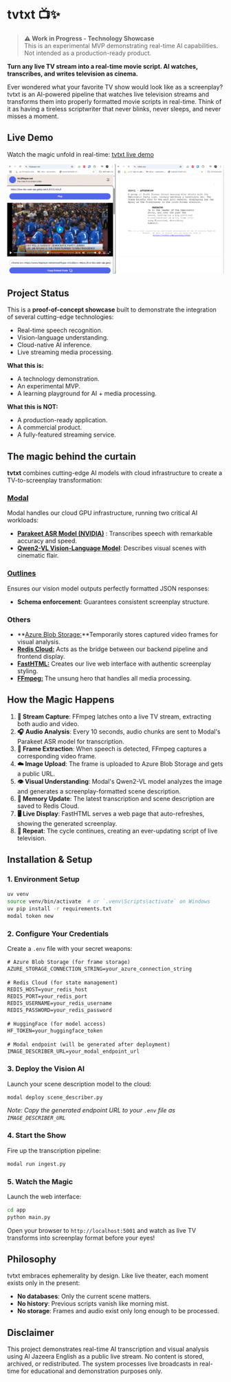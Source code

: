 # tvtxt 📺✨

> **⚠️ Work in Progress - Technology Showcase**  
> This is an experimental MVP demonstrating real-time AI capabilities. Not intended as a production-ready product.

**Turn any live TV stream into a real-time movie script. AI watches, transcribes, and writes television as cinema.**

Ever wondered what your favorite TV show would look like as a screenplay? tvtxt is an AI-powered pipeline that watches live television streams and transforms them into properly formatted movie scripts in real-time. Think of it as having a tireless scriptwriter that never blinks, never sleeps, and never misses a moment.

## Live Demo
Watch the magic unfold in real-time: [tvtxt live demo](https://tvtxt.com/)

![screenshot](/tvtxt.PNG)


## Project Status

This is a **proof-of-concept showcase** built to demonstrate the integration of several cutting-edge technologies:
- Real-time speech recognition.
- Vision-language understanding.
- Cloud-native AI inference.
- Live streaming media processing.

**What this is:**
- A technology demonstration.
- An experimental MVP.
- A learning playground for AI + media processing.

**What this is NOT:**
- A production-ready application.
- A commercial product.
- A fully-featured streaming service.

## The magic behind the curtain

**tvtxt** combines cutting-edge AI models with cloud infrastructure to create a TV-to-screenplay transformation:


### **[Modal](https://modal.com/)**
Modal handles our cloud GPU infrastructure, running two critical AI workloads:
- **[Parakeet ASR Model (NVIDIA)](https://huggingface.co/nvidia/parakeet-tdt-0.6b-v2)** : Transcribes speech with remarkable accuracy and speed.
- **[Qwen2-VL Vision-Language Model](https://huggingface.co/Qwen/Qwen2-VL-7B-Instruct)**: Describes visual scenes with cinematic flair.

### **[Outlines](https://github.com/dottxt-ai/outlines)**
Ensures our vision model outputs perfectly formatted JSON responses:
- **Schema enforcement**: Guarantees consistent screenplay structure.

### Others

- **[Azure Blob Storage:](https://azure.microsoft.com/en-us/products/storage/blobs)**Temporarily stores captured video frames for visual analysis.
- **[Redis Cloud:](https://redis.io/cloud/)** Acts as the bridge between our backend pipeline and frontend display.
- **[FastHTML:](https://www.fastht.ml/)** Creates our live web interface with authentic screenplay styling.
- **[FFmpeg:](https://ffmpeg.org/)** The unsung hero that handles all media processing.

## How the Magic Happens

1. **🎥 Stream Capture**: FFmpeg latches onto a live TV stream, extracting both audio and video.
2. **🎧 Audio Analysis**: Every 10 seconds, audio chunks are sent to Modal's Parakeet ASR model for transcription.
3. **📸 Frame Extraction**: When speech is detected, FFmpeg captures a corresponding video frame.
4. **☁️ Image Upload**: The frame is uploaded to Azure Blob Storage and gets a public URL.
5. **👁️ Visual Understanding**: Modal's Qwen2-VL model analyzes the image and generates a screenplay-formatted scene description.
6. **💾 Memory Update**: The latest transcription and scene description are saved to Redis Cloud.
7. **🖥️ Live Display**: FastHTML serves a web page that auto-refreshes, showing the generated screenplay.
8. **🔄 Repeat**: The cycle continues, creating an ever-updating script of live television.

## Installation & Setup

### 1. **Environment Setup**
```bash
uv venv
source venv/bin/activate  # or `.venv\Scripts\activate` on Windows
uv pip install -r requirements.txt
modal token new
```

### 2. **Configure Your Credentials**
Create a `.env` file with your secret weapons:
```env
# Azure Blob Storage (for frame storage)
AZURE_STORAGE_CONNECTION_STRING=your_azure_connection_string

# Redis Cloud (for state management)
REDIS_HOST=your_redis_host
REDIS_PORT=your_redis_port
REDIS_USERNAME=your_redis_username
REDIS_PASSWORD=your_redis_password

# HuggingFace (for model access)
HF_TOKEN=your_huggingface_token

# Modal endpoint (will be generated after deployment)
IMAGE_DESCRIBER_URL=your_modal_endpoint_url
```

### 3. **Deploy the Vision AI**
Launch your scene description model to the cloud:
```bash
modal deploy scene_describer.py
```
*Note: Copy the generated endpoint URL to your `.env` file as `IMAGE_DESCRIBER_URL`*

### 4. **Start the Show**
Fire up the transcription pipeline:
```bash
modal run ingest.py
```

### 5. **Watch the Magic**
Launch the web interface:
```bash
cd app
python main.py
```

Open your browser to `http://localhost:5001` and watch as live TV transforms into screenplay format before your eyes!

## Philosophy

tvtxt embraces ephemerality by design. Like live theater, each moment exists only in the present:
- **No databases**: Only the current scene matters.
- **No history**: Previous scripts vanish like morning mist.
- **No storage**: Frames and audio exist only long enough to be processed.


## Disclaimer

This project demonstrates real-time AI transcription and visual analysis using Al Jazeera English as a public live stream. No content is stored, archived, or redistributed. The system processes live broadcasts in real-time for educational and demonstration purposes only.